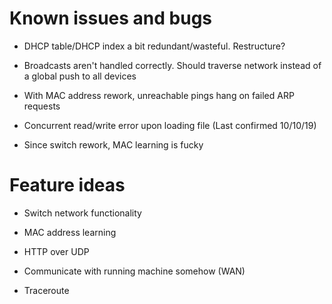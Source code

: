 # Known issues and bugs

- DHCP table/DHCP index a bit redundant/wasteful. Restructure?

- Broadcasts aren't handled correctly. Should traverse network instead of a global push to all devices

- With MAC address rework, unreachable pings hang on failed ARP requests

- Concurrent read/write error upon loading file (Last confirmed 10/10/19)

- Since switch rework, MAC learning is fucky

# Feature ideas

- Switch network functionality

- MAC address learning

- HTTP over UDP

- Communicate with running machine somehow (WAN)

- Traceroute
